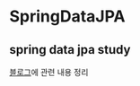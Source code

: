 # SpringDataJPA

## spring data jpa study

[블로그](https://gksdudrb922.tistory.com/category/java/jpa)에 관련 내용 정리
